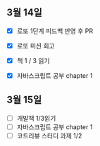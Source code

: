 ## 3월 14일

- [x] 로또 1단계 피드백 반영 후 PR
- [x] 로또 미션 회고
- [x] 책 1 / 3 읽기
- [x] 자바스크립트 공부 chapter 1


## 3월 15일

- [ ] 개발책 1/3읽기
- [ ] 자바스크립트 공부 chapter 1
- [ ] 코드리뷰 스터디 과제 1/2

